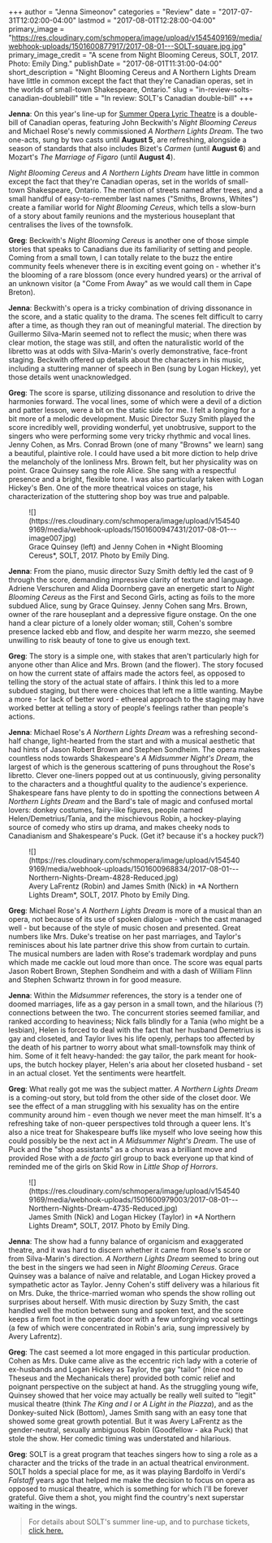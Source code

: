 +++
author = "Jenna Simeonov"
categories = "Review"
date = "2017-07-31T12:02:00-04:00"
lastmod = "2017-08-01T12:28:00-04:00"
primary_image = "https://res.cloudinary.com/schmopera/image/upload/v1545409169/media/webhook-uploads/1501600877917/2017-08-01---SOLT-square.jpg.jpg"
primary_image_credit = "A scene from Night Blooming Cereus, SOLT, 2017. Photo: Emily Ding."
publishDate = "2017-08-01T11:31:00-04:00"
short_description = "Night Blooming Cereus and A Northern Lights Dream have little in common except the fact that they&#039;re Canadian operas, set in the worlds of small-town Shakespeare, Ontario."
slug = "in-review-solts-canadian-doublebill"
title = "In review: SOLT&#039;s Canadian double-bill"
+++

**Jenna**: On this year's line-up for [Summer Opera Lyric Theatre](http://www.solt.ca/) is a double-bill of Canadian operas, featuring John Beckwith's *Night Blooming Cereus* and Michael Rose's newly commissioned *A Northern Lights Dream*. The two one-acts, sung by two casts until **August 5**, are refreshing, alongside a season of standards that also includes Bizet's *Carmen* (until **August 6**) and Mozart's *The Marriage of Figaro* (until **August 4**).

*Night Blooming Cereus* and *A Northern Lights Dream* have little in common except the fact that they're Canadian operas, set in the worlds of small-town Shakespeare, Ontario. The mention of streets named after trees, and a small handful of easy-to-remember last names ("Smiths, Browns, Whites") create a familiar world for *Night Blooming Cereus*, which tells a slow-burn of a story about family reunions and the mysterious houseplant that centralises the lives of the townsfolk.

**Greg**: Beckwith's *Night Blooming Cereus* is another one of those simple stories that speaks to Canadians due its familiarity of setting and people. Coming from a small town, I can totally relate to the buzz the entire community feels whenever there is in exciting event going on - whether it's the blooming of a rare blossom (once every hundred years) or the arrival of an unknown visitor (a "Come From Away" as we would call them in Cape Breton).

**Jenna**: Beckwith's opera is a tricky combination of driving dissonance in the score, and a static quality to the drama. The scenes felt difficult to carry after a time, as though they ran out of meaningful material. The direction by Guillermo Silva-Marin seemed not to reflect the music; when there was clear motion, the stage was still, and often the naturalistic world of the libretto was at odds with Silva-Marin's overly demonstrative, face-front staging. Beckwith offered up details about the characters in his music, including a stuttering manner of speech in Ben (sung by Logan Hickey), yet those details went unacknowledged.

**Greg**: The score is sparse, utilizing dissonance and resolution to drive the harmonies forward. The vocal lines, some of which were a devil of a diction and patter lesson, were a bit on the static side for me. I felt a longing for a bit more of a melodic development. Music Director Suzy Smith played the score incredibly well, providing wonderful, yet unobtrusive, support to the singers who were performing some very tricky rhythmic and vocal lines. Jenny Cohen, as Mrs. Conrad Brown (one of many "Browns" we learn) sang a beautiful, plaintive role. I could have used a bit more diction to help drive the melancholy of the lonliness Mrs. Brown felt, but her physicality was on point. Grace Quinsey sang the role Alice. She sang with a respectful presence and a bright, flexible tone. I was also particularly taken with Logan Hickey's Ben. One of the more theatrical voices on stage, his characterization of the stuttering shop boy was true and palpable. 

<figure data-type="image">
![](https://res.cloudinary.com/schmopera/image/upload/v1545409169/media/webhook-uploads/1501600947431/2017-08-01---image007.jpg)
<figcaption>Grace Quinsey (left) and Jenny Cohen in *Night Blooming Cereus*, SOLT, 2017. Photo by Emily Ding.</figcaption>
</figure>

**Jenna**: From the piano, music director Suzy Smith deftly led the cast of 9 through the score, demanding impressive clarity of texture and language. Adriene Verschuren and Alida Doornberg gave an energetic start to *Night Blooming Cereus* as the First and Second Girls, acting as foils to the more subdued Alice, sung by Grace Quinsey. Jenny Cohen sang Mrs. Brown, owner of the rare houseplant and a depressive figure onstage. On the one hand a clear picture of a lonely older woman; still, Cohen's sombre presence lacked ebb and flow, and despite her warm mezzo, she seemed unwilling to risk beauty of tone to give us enough text.

**Greg**: The story is a simple one, with stakes that aren't particularly high for anyone other than Alice and Mrs. Brown (and the flower). The story focused on how the current state of affairs made the actors feel, as opposed to telling the story of the actual state of affairs. I think this led to a more subdued staging, but there were choices that left me a little wanting. Maybe a more - for lack of better word - ethereal approach to the staging may have worked better at telling a story of people's feelings rather than people's actions. 

**Jenna**: Michael Rose's *A Northern Lights Dream* was a refreshing second-half change, light-hearted from the start and with a musical aesthetic that had hints of Jason Robert Brown and Stephen Sondheim. The opera makes countless nods towards Shakespeare's *A Midsummer Night's Dream*, the largest of which is the generous scattering of puns throughout the Rose's libretto. Clever one-liners popped out at us continuously, giving personality to the characters and a thoughtful quality to the audience's experience. Shakespeare fans have plenty to do in spotting the connections between *A Northern Lights Dream* and the Bard's tale of magic and confused mortal lovers: donkey costumes, fairy-like figures, people named Helen/Demetrius/Tania, and the mischievous Robin, a hockey-playing source of comedy who stirs up drama, and makes cheeky nods to Canadianism and Shakespeare's Puck. (Get it? because it's a hockey puck?)

<figure data-type="image">
![](https://res.cloudinary.com/schmopera/image/upload/v1545409169/media/webhook-uploads/1501600968834/2017-08-01---Northern-Nights-Dream-4828-Reduced.jpg)
<figcaption>Avery LaFrentz (Robin) and James Smith (Nick) in *A Northern Lights Dream*, SOLT, 2017. Photo by Emily Ding.</figcaption>
</figure>

**Greg**: Michael Rose's *A Northern Lights Dream* is more of a musical than an opera, not because of its use of spoken dialogue - which the cast managed well - but because of the style of music chosen and presented. Great numbers like Mrs. Duke's treatise on her past marriages, and Taylor's reminisces about his late partner drive this show from curtain to curtain. The musical numbers are laden with Rose's trademark wordplay and puns which made me cackle out loud more than once. The score was equal parts Jason Robert Brown, Stephen Sondheim and with a dash of William Flinn and Stephen Schwartz thrown in for good measure. 

**Jenna**: Within the *Midsummer* references, the story is a tender one of doomed marriages, life as a gay person in a small town, and the hilarious (?) connections between the two. The concurrent stories seemed familiar, and ranked according to heaviness; Nick falls blindly for a Tania (who might be a lesbian), Helen is forced to deal with the fact that her husband Demetrius is gay and closeted, and Taylor lives his life openly, perhaps too affected by the death of his partner to worry about what small-townsfolk may think of him. Some of it felt heavy-handed: the gay tailor, the park meant for hook-ups, the butch hockey player, Helen's aria about her closeted husband - set in an actual closet. Yet the sentiments were heartfelt.

**Greg**: What really got me was the subject matter. *A Northern Lights Dream* is a coming-out story, but told from the other side of the closet door. We see the effect of a man struggling with his sexuality has on the entire community around him - even though we never meet the man himself. It's a refreshing take of non-queer perspectives told through a queer lens. It's also a nice treat for Shakespeare buffs like myself who love seeing how this could possibly be the next act in *A Midsummer Night's Dream*. The use of Puck and the "shop assistants" as a chorus was a brilliant move and provided Rose with a *de facto* girl group to back everyone up that kind of reminded me of the girls on Skid Row in *Little Shop of Horrors*. 

<figure data-type="image">
![](https://res.cloudinary.com/schmopera/image/upload/v1545409169/media/webhook-uploads/1501600979003/2017-08-01---Northern-Nights-Dream-4735-Reduced.jpg)
<figcaption>James Smith (Nick) and Logan Hickey (Taylor) in *A Northern Lights Dream*, SOLT, 2017. Photo by Emily Ding.</figcaption>
</figure>

**Jenna**: The show had a funny balance of organicism and exaggerated theatre, and it was hard to discern whether it came from Rose's score or from Silva-Marin's direction. *A Northern Lights Dream* seemed to bring out the best in the singers we had seen in *Night Blooming Cereus*. Grace Quinsey was a balance of naïve and relatable, and Logan Hickey proved a sympathetic actor as Taylor. Jenny Cohen's stiff delivery was a hilarious fit on Mrs. Duke, the thrice-married woman who spends the show rolling out surprises about herself. With music direction by Suzy Smith, the cast handled well the motion between sung and spoken text, and the score keeps a firm foot in the operatic door with a few unforgiving vocal settings (a few of which were concentrated in Robin's aria, sung impressively by Avery Lafrentz).

**Greg**: The cast seemed a lot more engaged in this particular production. Cohen as Mrs. Duke came alive as the eccentric rich lady with a coterie of ex-husbands and Logan Hickey as Taylor, the gay "tailor" (nice nod to Theseus and the Mechanicals there) provided both comic relief and poignant perspective on the subject at hand. As the struggling young wife, Quinsey showed that her voice may actually be really well suited to "legit" musical theatre (think *The King and I* or *A Light in the Piazza*), and as the Donkey-suited Nick (Bottom), James Smith sang with an easy tone that showed some great growth potential. But it was Avery LaFrentz as the gender-neutral, sexually ambiguous Robin (Goodfellow - aka Puck) that stole the show. Her comedic timing was understated and hilarious. 

**Greg**: SOLT is a great program that teaches singers how to sing a role as a character and the tricks of the trade in an actual theatrical environment. SOLT holds a special place for me, as it was playing Bardolfo in Verdi's *Falstaff* years ago that helped me make the decision to focus on opera as opposed to musical theatre, which is something for which I'll be forever grateful. Give them a shot, you might find the country's next superstar waiting in the wings.

>For details about SOLT's summer line-up, and to purchase tickets, [click here.](http://www.solt.ca/performances.html)
